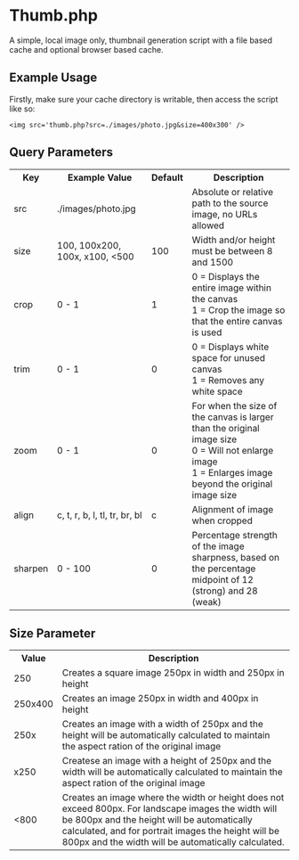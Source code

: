 # Thumb.php

A simple, local image only, thumbnail generation script with a file based cache and optional browser based cache.

## Example Usage

Firstly, make sure your cache directory is writable, then access the script like so:

    <img src='thumb.php?src=./images/photo.jpg&size=400x300' />

## Query Parameters

<table>
    <tr>
        <th>Key</th>
        <th>Example Value</th>
        <th>Default</th>
        <th>Description</th>
    </tr>
    <tr>
        <td>src</td>
        <td>./images/photo.jpg</td>
        <td></td>
        <td>Absolute or relative path to the source image, no URLs allowed</td>
    </tr>
    <tr>
        <td>size</td>
        <td>100, 100x200, 100x, x100, &lt;500</td>
        <td>100</td>
        <td>Width and/or height must be between 8 and 1500</td>
    </tr>
    <tr>
        <td>crop</td>
        <td>0 - 1</td>
        <td>1</td>
        <td>0 = Displays the entire image within the canvas<br />1 = Crop the image so that the entire canvas is used</td>
    </tr>
    <tr>
        <td>trim</td>
        <td>0 - 1</td>
        <td>0</td>
        <td>0 = Displays white space for unused canvas<br />1 = Removes any white space</td>
    </tr>
    <tr>
        <td>zoom</td>
        <td>0 - 1</td>
        <td>0</td>
        <td>For when the size of the canvas is larger than the original image size<br />0 = Will not enlarge image<br />1 = Enlarges image beyond the original image size</td>
    </tr>
    <tr>
        <td>align</td>
        <td>c, t, r, b, l, tl, tr, br, bl</td>
        <td>c</td>
        <td>Alignment of image when cropped</td>
    </tr>
    <tr>
        <td>sharpen</td>
        <td>0 - 100</td>
        <td>0</td>
        <td>Percentage strength of the image sharpness, based on the percentage midpoint of 12 (strong) and 28 (weak)</td>
    </tr>
</table>

## Size Parameter

<table>
    <tr>
        <th>Value</th>
        <th>Description</th>
    </tr>
    <tr>
        <td>250</td>
        <td>Creates a square image 250px in width and 250px in height</td>
    </tr>
    <tr>
        <td>250x400</td>
        <td>Creates an image 250px in width and 400px in height</td>
    </tr>
    <tr>
        <td>250x</td>
        <td>Creates an image with a width of 250px and the height will be automatically calculated to maintain the aspect ration of the original image</td>
    </tr>
    <tr>
        <td>x250</td>
        <td>Createse an image with a height of 250px and the width will be automatically calculated to maintain the aspect ration of the original image</td>
    </tr>
    <tr>
        <td>&lt;800</td>
        <td>Creates an image where the width or height does not exceed 800px. For landscape images the width will be 800px and the height will be automatically calculated, and for portrait images the height will be 800px and the width will be automatically calculated.</td>
    </tr>
</table>
